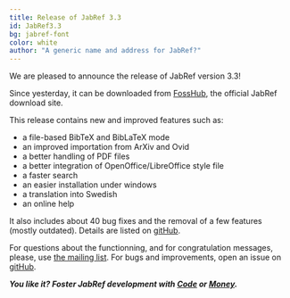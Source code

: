 ```yaml
---
title: Release of JabRef 3.3
id: JabRef3.3
bg: jabref-font
color: white
author: "A generic name and address for JabRef?"
---
```


We are pleased to announce the release of JabRef version 3.3!

Since yesterday, it can be downloaded from [FossHub](http://www.fosshub.com/JabRef.html), the official JabRef download site.

This release contains new and improved features such as:
- a file-based BibTeX and BibLaTeX mode 
- an improved importation from ArXiv and Ovid
- a better handling of PDF files
- a better integration of OpenOffice/LibreOffice style file
- a faster search
- an easier installation under windows
- a translation into Swedish
- an online help

It also includes about 40 bug fixes and the removal of a few features (mostly outdated).
Details are listed on [gitHub](https://github.com/JabRef/jabref/blob/master/CHANGELOG.md).

For questions about the functionning, and for congratulation messages, please, use [the mailing list](https://lists.sourceforge.net/lists/listinfo/jabref-users).
For bugs and improvements, open an issue on [gitHub](https://github.com/JabRef/jabref/issues).

_**You like it? Foster JabRef development with [Code](https://github.com/JabRef/jabref) or [Money](https://github.com/JabRef/jabref/wiki/Donations).**_
